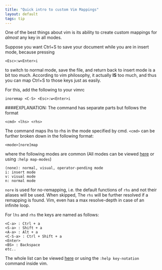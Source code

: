 ```yaml
---
title: "Quick intro to custom Vim Mappings"
layout: default
tags: tip
---
```


One of the best things about vim is its ability to create
custom mappings for _almost_ any key in all modes.

Suppose you want Ctrl+S to save your document while you are
in insert mode, because pressing

```
<Esc>:w<Enter>i
```

to switch to normal mode, save the file, and return back
to insert mode is a bit too much. According to vim philosophy,
it actually __IS__ too much, and thus you can map Ctrl+S to
those keys just as easily.

For this, add the following to your vimrc

```
inoremap <C-S> <Esc>:w<Enter>i
```

####EXPLANATION:
The command has separate parts but follows the format

```
<cmd> <lhs> <rhs>
```

The command maps lhs to rhs in the mode specified by cmd.
`<cmd>` can be further broken down in the following format:

`<mode>[nore]map`

where the following modes are common (All
modes can be viewed
[here](http://vimdoc.sourceforge.net/htmldoc/map.html#map-modes)
or using `:help map-modes`)

```
(none): normal, visual, operator-pending mode
i: insert mode
v: visual mode
n: normal mode
```

`nore` is used for no-remapping, i.e. the default functions
of `rhs` and not their aliases will be used. When skipped,
The `rhs` will be further resolved if a remapping is found.
Vim, even has a max resolve-depth in case of an infinite loop.

For `lhs` and `rhs` the keys are named as follows:

```
<C-a> : Ctrl + a
<S-a> : Shift + a
<A-a> : Alt + a
<C-S-a> : Ctrl + Shift + a
<Enter>
<BS> : Backspace
etc..
```

The whole list can be viewed
[here](http://vimdoc.sourceforge.net/htmldoc/intro.html#key-notation)
or using the `:help key-notation` command inside vim.
